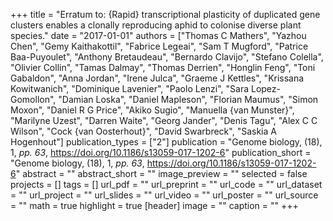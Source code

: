 +++
title = "Erratum to: {Rapid} transcriptional plasticity of duplicated gene clusters enables a clonally reproducing aphid to colonise diverse plant species."
date = "2017-01-01"
authors = ["Thomas C Mathers", "Yazhou Chen", "Gemy Kaithakottil", "Fabrice Legeai", "Sam T Mugford", "Patrice Baa-Puyoulet", "Anthony Bretaudeau", "Bernardo Clavijo", "Stefano Colella", "Olivier Collin", "Tamas Dalmay", "Thomas Derrien", "Honglin Feng", "Toni Gabaldon", "Anna Jordan", "Irene Julca", "Graeme J Kettles", "Krissana Kowitwanich", "Dominique Lavenier", "Paolo Lenzi", "Sara Lopez-Gomollon", "Damian Loska", "Daniel Mapleson", "Florian Maumus", "Simon Moxon", "Daniel R G Price", "Akiko Sugio", "Manuella {van Munster}", "Marilyne Uzest", "Darren Waite", "Georg Jander", "Denis Tagu", "Alex C C Wilson", "Cock {van Oosterhout}", "David Swarbreck", "Saskia A Hogenhout"]
publication_types = ["2"]
publication = "Genome biology, (18), 1, _pp. 63_, https://doi.org/10.1186/s13059-017-1202-6"
publication_short = "Genome biology, (18), 1, _pp. 63_, https://doi.org/10.1186/s13059-017-1202-6"
abstract = ""
abstract_short = ""
image_preview = ""
selected = false
projects = []
tags = []
url_pdf = ""
url_preprint = ""
url_code = ""
url_dataset = ""
url_project = ""
url_slides = ""
url_video = ""
url_poster = ""
url_source = ""
math = true
highlight = true
[header]
image = ""
caption = ""
+++

